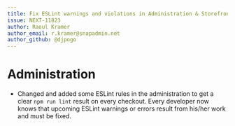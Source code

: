 ```yaml
---
title: Fix ESLint warnings and violations in Administration & Storefront
issue: NEXT-11823
author: Raoul Kramer
author_email: r.kramer@snapadmin.net 
author_github: @djpogo
---
```

# Administration
* Changed and added some ESLint rules in the administration to get a clear `npm run lint` result on every checkout. Every developer now knows that upcoming ESLint warnings or errors result from his/her work and must be fixed.
